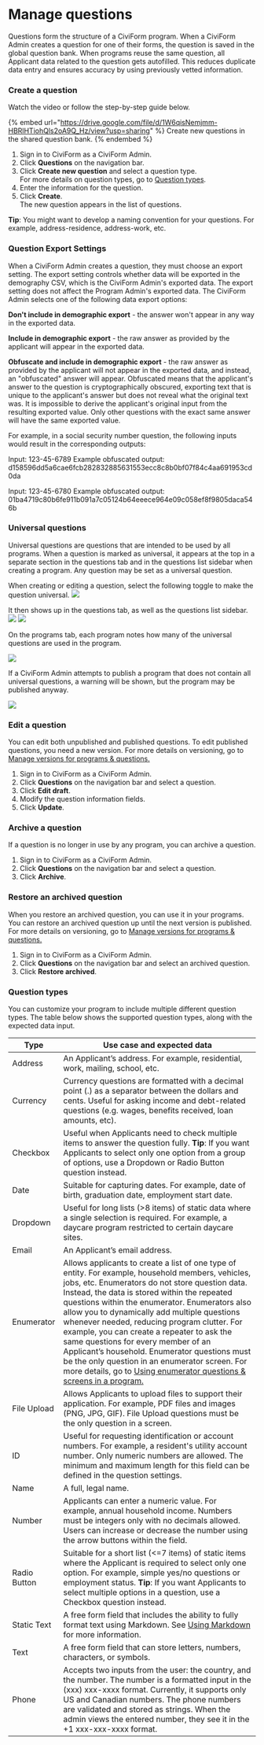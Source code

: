 # Manage questions

Questions form the structure of a CiviForm program. When a CiviForm Admin creates a question for one of their forms, the question is saved in the global question bank. When programs reuse the same question, all Applicant data related to the question gets autofilled. This reduces duplicate data entry and ensures accuracy by using previously vetted information.

### Create a question
Watch the video or follow the step-by-step guide below.

{% embed url="https://drive.google.com/file/d/1W6qisNemjmm-HBRlHTiohQls2oA9Q_Hz/view?usp=sharing" %} Create new questions in the shared question bank. {% endembed %}

1. Sign in to CiviForm as a CiviForm Admin.
2. Click **Questions** on the navigation bar.
3. Click **Create new question** and select a question type.\
   For more details on question types, go to [Question types](manage-questions.md#question-types).
4. Enter the information for the question.
5. Click **Create**.\
   The new question appears in the list of questions.

**Tip**: You might want to develop a naming convention for your questions. For example, address-residence, address-work, etc.

### Question Export Settings

When a CiviForm Admin creates a question, they must choose an export setting. The export setting controls whether data will be exported in the demography CSV, which is the CiviForm Admin's exported data. The export setting does not affect the Program Admin's exported data. The CiviForm Admin selects one of the following data export options:

**Don't include in demographic export** - the answer won't appear in any way in the exported data.

**Include in demographic export** - the raw answer as provided by the applicant will appear in the exported data.

**Obfuscate and include in demographic export** - the raw answer as provided by the applicant will not appear in the exported data, and instead, an "obfuscated" answer will appear. Obfuscated means that the applicant's answer to the question is cryptographically obscured, exporting text that is unique to the applicant's answer but does not reveal what the original text was. It is impossible to derive the applicant's original input from the resulting exported value. Only other questions with the exact same answer will have the same exported value. 

For example, in a social security number question, the following inputs would result in the corresponding outputs: 

Input: 123-45-6789 Example obfuscated output: d158596dd5a6cae6fcb282832885631553ecc8c8b0bf07f84c4aa691953cd0da 

Input: 123-45-6780 Example obfuscated output: 01ba4719c80b6fe911b091a7c05124b64eeece964e09c058ef8f9805daca546b

### Universal questions

Universal questions are questions that are intended to be used by all programs. When a question is marked as universal, it appears at the top in a separate section in the questions tab and in the questions list sidebar when creating a program. Any question may be set as a universal question.

When creating or editing a question, select the following toggle to make the question universal.
![](../../.gitbook/assets/universal-question.png)

It then shows up in the questions tab, as well as the questions list sidebar.
![](../../.gitbook/assets/universal-questions-tab.png)
![](../../.gitbook/assets/universal-questions-sidebar.png)

On the programs tab, each program notes how many of the universal questions are used in the program. 

![](../../.gitbook/assets/universal-questions-program-list.png)

If a CiviForm Admin attempts to publish a program that does not contain all universal questions, a warning will be shown, but the program may be published anyway.

![](../../.gitbook/assets/universal-questions-warning.png)

### Edit a question

You can edit both unpublished and published questions. To edit published questions, you need a new version. For more details on versioning, go to [Manage versions for programs & questions.](manage-versions-for-programs-and-questions.md)

1. Sign in to CiviForm as a CiviForm Admin.
2. Click **Questions** on the navigation bar and select a question.
3. Click **Edit draft**.
4. Modify the question information fields.
5. Click **Update**.

### Archive a question

If a question is no longer in use by any program, you can archive a question.

1. Sign in to CiviForm as a CiviForm Admin.
2. Click **Questions** on the navigation bar and select a question.
3. Click **Archive**.

### Restore an archived question

When you restore an archived question, you can use it in your programs. You can restore an archived question up until the next version is published. For more details on versioning, go to [Manage versions for programs & questions.](manage-versions-for-programs-and-questions.md)

1. Sign in to CiviForm as a CiviForm Admin.
2. Click **Questions** on the navigation bar and select an archived question.
3. Click **Restore archived**.

### Question types

You can customize your program to include multiple different question types. The table below shows the supported question types, along with the expected data input.

| **Type** | **Use case and expected data** |
| ------------ | ---------------------------------------------------------------------------------------------------------------------------------------------------------------------------------------------------------------------------------------------------------------------------------------------------------------------------------------------------------------------------------------------------------------------------------------------------------------------------------------------------------------------------------------------------------------------------------------------------------------------------------------------------------------------------------------------------------------------------------------------------------------------------------------------------------------------------------------------------------------------------------------------------------------------------------- |
| Address | An Applicant’s address. For example, residential, work, mailing, school, etc. |
| Currency | Currency questions are formatted with a decimal point (.) as a separator between the dollars and cents. Useful for asking income and debt-related questions (e.g. wages, benefits received, loan amounts, etc). |
| Checkbox | Useful when Applicants need to check multiple items to answer the question fully. <strong>Tip</strong>: If you want Applicants to select only one option from a group of options, use a Dropdown or Radio Button question instead. |
| Date | Suitable for capturing dates. For example, date of birth, graduation date, employment start date. |
| Dropdown | Useful for long lists (>8 items) of static data where a single selection is required. For example, a daycare program restricted to certain daycare sites. |
| Email | An Applicant’s email address. |
| Enumerator | Allows applicants to create a list of one type of entity. For example, household members, vehicles, jobs, etc. Enumerators do not store question data. Instead, the data is stored within the repeated questions within the enumerator. Enumerators also allow you to dynamically add multiple questions whenever needed, reducing program clutter. For example, you can create a repeater to ask the same questions for every member of an Applicant’s household. Enumerator questions must be the only question in an enumerator screen. For more details, go to <a href="using-enumerator-questions-and-screens-in-a-program.md">Using enumerator questions &#x26; screens in a program.</a> |
| File Upload | Allows Applicants to upload files to support their application. For example, PDF files and images (PNG, JPG, GIF). File Upload questions must be the only question in a screen. |
| ID | Useful for requesting identification or account numbers. For example, a resident's utility account number. Only numeric numbers are allowed. The minimum and maximum length for this field can be defined in the question settings. |
| Name | A full, legal name. |
| Number | Applicants can enter a numeric value. For example, annual household income. Numbers must be integers only with no decimals allowed. Users can increase or decrease the number using the arrow buttons within the field. |
| Radio Button | Suitable for a short list (&#x3C;=7 items) of static items where the Applicant is required to select only one option. For example, simple yes/no questions or employment status. <strong>Tip</strong>: If you want Applicants to select multiple options in a question, use a Checkbox question instead. |
| Static Text | A free form field that includes the ability to fully format text using Markdown. See <a href="using-markdown.md">Using Markdown</a> for more information. |
| Text | A free form field that can store letters, numbers, characters, or symbols. |
| Phone | Accepts two inputs from the user: the country, and the number. The number is a formatted input in the (xxx) xxx-xxxx format. Currently, it supports only US and Canadian numbers. The phone numbers are validated and stored as strings. When the admin views the entered number, they see it in the +1 xxx-xxx-xxxx format. |
